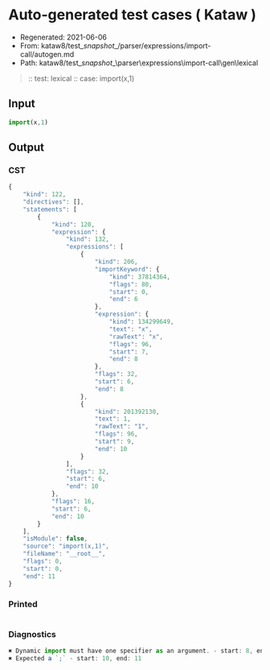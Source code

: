 # Auto-generated test cases ( Kataw )
- Regenerated: 2021-06-06
- From: kataw8/test\__snapshot__/parser/expressions/import-call/autogen.md
- Path: kataw8/test\__snapshot__\parser\expressions\import-call\gen\lexical
> :: test: lexical
> :: case: import(x,1)
## Input

`````js
import(x,1)
`````
## Output

### CST

```javascript
{
    "kind": 122,
    "directives": [],
    "statements": [
        {
            "kind": 120,
            "expression": {
                "kind": 132,
                "expressions": [
                    {
                        "kind": 206,
                        "importKeyword": {
                            "kind": 37814364,
                            "flags": 80,
                            "start": 0,
                            "end": 6
                        },
                        "expression": {
                            "kind": 134299649,
                            "text": "x",
                            "rawText": "x",
                            "flags": 96,
                            "start": 7,
                            "end": 8
                        },
                        "flags": 32,
                        "start": 6,
                        "end": 8
                    },
                    {
                        "kind": 201392130,
                        "text": 1,
                        "rawText": "1",
                        "flags": 96,
                        "start": 9,
                        "end": 10
                    }
                ],
                "flags": 32,
                "start": 6,
                "end": 10
            },
            "flags": 16,
            "start": 6,
            "end": 10
        }
    ],
    "isModule": false,
    "source": "import(x,1)",
    "fileName": "__root__",
    "flags": 0,
    "start": 0,
    "end": 11
}
```

### Printed

```javascript

```

### Diagnostics

```javascript
✖ Dynamic import must have one specifier as an argument. - start: 8, end: 9
✖ Expected a `;` - start: 10, end: 11

```

